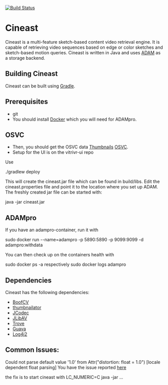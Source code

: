 [![Build Status](https://travis-ci.org/ppanopticon/cineast.svg?branch=master)](https://travis-ci.org/ppanopticon/cineast)

# Cineast
Cineast is a multi-feature sketch-based content video retrieval engine. It is capable of retrieving video sequences based on edge or color sketches and sketch-based motion queries.
Cineast is written in Java and uses [ADAM](https://github.com/dbisUnibas/ADAM) as a storage backend.

## Building Cineast
Cineast can be built using [Gradle](http://gradle.org/).

## Prerequisites
* git
* You should install [Docker](https://docs.docker.com/engine/installation/linux/ubuntulinux/) which you will need for ADAMpro.

## OSVC
* Then, you should get the OSVC data [Thumbnails](http://download-dbis.dmi.unibas.ch/thumbnails/) [OSVC](http://download-dbis.dmi.unibas.ch/OSVC/).
* Setup for the UI is on the vitrivr-ui repo

Use

 ./gradlew deploy

This will create the cineast.jar file which can be found in build/libs. Edit the cineast.properties file and point it to the location where you set up ADAM. The freshly created jar file can be started with:

java -jar cineast.jar 

## ADAMpro
If you have an adampro-container, run it with

sudo docker run --name=adampro -p 5890:5890 -p 9099:9099 -d adampro:withdata

You can then check up on the containers health with

sudo docker ps -a
respectively
sudo docker logs adampro

## Dependencies
Cineast has the following dependencies:

* [BoofCV](https://github.com/lessthanoptimal/BoofCV)
* [thumbnailator](https://github.com/coobird/thumbnailator)
* [JCodec](https://github.com/jcodec/jcodec)
* [JLibAV](https://github.com/operutka/jlibav)
* [Trove](https://bitbucket.org/trove4j/trove)
* [Guava](https://github.com/google/guava)
* [Log4j2](http://logging.apache.org/log4j/2.x/)

## Common Issues:

Could not parse default value '1.0' from Attr("distortion: float = 1.0") [locale dependent float parsing]
You have the issue reported [here](https://github.com/tensorflow/tensorflow/issues/2974)

the fix is to start cineast with LC_NUMERIC=C java -jar ...
